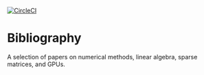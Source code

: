 [![CircleCI](https://circleci.com/gh/andpic/bibliography.svg?style=svg&circle-token=d689174ba4c58e3e57b11621c48611738cc7c75d)](https://circleci.com/gh/andpic/bibliography)


# Bibliography

A selection of papers on numerical methods, linear algebra, sparse matrices, and GPUs.
